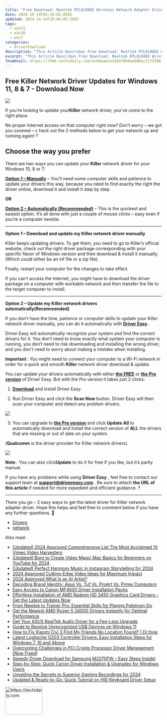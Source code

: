 ```yaml
---
title: "Free Download: Realtek RTL8188EE Wireless Network Adapter Driver for Windows Operating System"
date: 2024-10-14T03:16:03.850Z
updated: 2024-10-14T20:04:05.588Z
tags:
  - win11
  - win10
  - win7
categories:
  - DriverDownload
description: "This Article Describes Free Download: Realtek RTL8188EE Wireless Network Adapter Driver for Windows Operating System"
excerpt: "This Article Describes Free Download: Realtek RTL8188EE Wireless Network Adapter Driver for Windows Operating System"
thumbnail: https://thmb.techidaily.com/ac89aae2a326978b0ae60bac11755067574f83eed6bc1f4ab82f533632f5d39e.jpg
---
```


## Free Killer Network Driver Updates for Windows 11, 8 & 7 - Download Now

![](https://images.drivereasy.com/wp-content/uploads/2018/10/img_5bb5e43b23e8b.jpg)

 If you’re looking to update your**Killer** network driver,  you’ve come to the right place.

 No proper Internet access on that computer right now? Don’t worry – we got you covered – c heck out the 2 methods below to get your network up and running again! ?

## Choose the way you prefer

 There are two ways you can update your **Killer** network driver for your Windows 10, 8 or 7:

[**Option 1 – Manually**](https://tools.techidaily.com/drivereasy/download/) – You’ll need some computer skills and patience to update your drivers this way, because you need to find exactly the right the driver online, download it and install it step by step.

**OR**

[**Option 2 – Automatically (Recommended)**](https://www.drivereasy.com/knowledge/killer-network-driver-free-download-update-in-windows-10-8-7/#O2) – This is the quickest and easiest option. It’s all done with just a couple of mouse clicks – easy even if you’re a computer newbie.

---

 **Option 1 – Download and update my Killer network driver manually**

 Killer keeps updating drivers. To get them, you need to go to Killer’s official  website, check out the right driver package corresponding with your specific flavor of Windows version and then download & install it manually. (Which could either be an inf file or a zip file).

Finally, restart your computer for the changes to take effect.

 If you can’t access the Internet, you might have to download the driver package on a computer with workable network and then transfer the file to the target computer to install.

---

 **Option 2 – Update my Killer network drivers automatically(Recommended)**

 If you don’t have the time, patience or computer skills to update your Killer network  driver manually, you can do it automatically with **[Driver Easy](https://tools.techidaily.com/drivereasy/download/)**  .

 Driver Easy will automatically recognize your system and find the correct drivers for it. You don’t need to know exactly what system your computer is running, you don’t need to risk downloading and installing the wrong driver, and you don’t need to worry about making a mistake when installing.

**Important** : You might need to connect your computer to a Wi-Fi network in order for a quick and smooth **Killer** network driver download & update.

 You can update your drivers automatically with either **[the FREE](https://tools.techidaily.com/drivereasy/download/)**  or **[the Pro version](https://tools.techidaily.com/drivereasy/download/)**  of Driver Easy. But with the Pro version it takes just 2 clicks:

 1) **[Download](https://tools.techidaily.com/drivereasy/download/)**  and install Driver Easy.

 2) Run Driver Easy and click the **Scan Now**  button. Driver Easy will then scan your computer and detect any problem drivers.

![](https://images.drivereasy.com/wp-content/uploads/2018/07/img_5b5aefd675a7c.jpg)

 3) You can upgrade to **[the Pro version](https://tools.techidaily.com/drivereasy/download/)**  and click **Update All** to automatically download and install the correct version of **ALL**  the drivers that are missing or out of date on your system.

 (**Qualcomm** is the driver provider for Killer network drivers).

![](https://images.drivereasy.com/wp-content/uploads/2018/07/img_5b5af0deb80ba.jpg)

**Note** : You can also click**Update** to do it for free if you like, but it’s partly manual.

 If you have any problems while using **Driver Easy** , feel free to contact our support team at **<support@drivereasy.com>** . Be sure to attach **the URL of this article** if needed for more expedient and efficient guidance. ?

---

 There you go – 2 easy ways to get the latest driver for Killer network adapter driver. Hope this helps and feel free to comment below if you have any further questions. 🙂

* [Drivers](https://tools.techidaily.com/drivereasy/download/)
* [network](https://tools.techidaily.com/drivereasy/download/)

<ins class="adsbygoogle"
     style="display:block"
     data-ad-format="autorelaxed"
     data-ad-client="ca-pub-7571918770474297"
     data-ad-slot="1223367746"></ins>

<ins class="adsbygoogle"
     style="display:block"
     data-ad-client="ca-pub-7571918770474297"
     data-ad-slot="8358498916"
     data-ad-format="auto"
     data-full-width-responsive="true"></ins>

<span class="atpl-alsoreadstyle">Also read:</span>
<div><ul>
<li><a href="https://vimeo-videos.techidaily.com/updated-2024-approved-comprehensive-list-the-most-acclaimed-10-vimeo-video-harvesters/"><u>[Updated] 2024 Approved Comprehensive List The Most Acclaimed 10 Vimeo Video Harvesters</u></a></li>
<li><a href="https://youtube-docs.techidaily.com/ed-born-to-create-video-magic-mac-basics-for-beginners-on-youtube-for-2024/"><u>[Updated] Born to Create Video Magic Mac Basics for Beginners on YouTube for 2024</u></a></li>
<li><a href="https://instagram-video-files.techidaily.com/updated-perfect-harmony-music-in-instagram-storytelling-for-2024/"><u>[Updated] Perfect Harmony Music in Instagram Storytelling for 2024</u></a></li>
<li><a href="https://article-posts.techidaily.com/2024-approved-cutting-edge-video-ideas-for-maximum-impact/"><u>2024 Approved Cutting-Edge Video Ideas for Maximum Impact</u></a></li>
<li><a href="https://ai-topics.techidaily.com/2024-approved-what-is-an-ai-artist/"><u>2024 Approved What Is an AI Artist?</u></a></li>
<li><a href="https://games-able.techidaily.com/decoding-brand-identity-asus-vs-tuf-vs-proart-vs-prime-computers/"><u>Decoding Brand Identity: Asus Vs. Tuf Vs. ProArt Vs. Prime Computers</u></a></li>
<li><a href="https://win-dash.techidaily.com/easy-access-to-canon-mf4500-driver-installation-packs/"><u>Easy Access to Canon MF4500 Driver Installation Packs</u></a></li>
<li><a href="https://win-dash.techidaily.com/effortless-installation-of-amd-radeon-hd-3450-graphics-card-drivers-get-the-latest-updates-now/"><u>Effortless Installation of AMD Radeon HD 3450 Graphics Card Drivers - Get the Latest Updates Now</u></a></li>
<li><a href="https://tech-renaissance.techidaily.com/from-newbie-to-trainer-pro-essential-skills-for-playing-pokemon-go/"><u>From Newbie to Trainer Pro: Essential Skills for Playing Pokémon Go</u></a></li>
<li><a href="https://win-dash.techidaily.com/get-the-newest-amd-ryzen-5-2400g-drivers-instantly-for-optimal-performance/"><u>Get the Newest AMD Ryzen 5 2400G Drivers Instantly for Optimal Performance</u></a></li>
<li><a href="https://hardware-updates.techidaily.com/get-your-asus-realtek-audio-driver-for-a-fee-less-upgrade/"><u>Get Your ASUS RealTek Audio Driver for a Fee-Less Upgrade</u></a></li>
<li><a href="https://win-dash.techidaily.com/guide-to-resolve-unrecognized-usb-devices-on-windows-11/"><u>Guide to Resolve Unrecognized USB Devices on Windows 11</u></a></li>
<li><a href="https://fake-location.techidaily.com/how-to-fix-xiaomi-civi-3-find-my-friends-no-location-found-drfone-by-drfone-virtual-android/"><u>How to Fix Xiaomi Civi 3 Find My Friends No Location Found? | Dr.fone</u></a></li>
<li><a href="https://win-dash.techidaily.com/latest-logiteche-g203-controller-drivers-easy-installation-steps-for-windows-7-10-and-above/"><u>Latest Logiteche G203 Controller Drivers: Easy Installation Steps for Windows 7, 10 and Above</u></a></li>
<li><a href="https://win-dash.techidaily.com/overcoming-challenges-in-pci-crypto-processor-driver-management-now-fixed/"><u>Overcoming Challenges in PCI Crypto Processor Driver Management [Now Fixed]</u></a></li>
<li><a href="https://win-dash.techidaily.com/1722977796713-speedy-driver-download-for-samsung-m2070fw-easy-steps-inside/"><u>Speedy Driver Download for Samsung M2070FW – Easy Steps Inside!</u></a></li>
<li><a href="https://win-dash.techidaily.com/step-by-step-quick-canon-driver-installation-and-upgrades-for-windows-users/"><u>Step-by-Step: Quick Canon Driver Installation & Upgrades for Windows Users</u></a></li>
<li><a href="https://screen-activity-recording.techidaily.com/unveiling-the-secrets-to-superior-gaming-recordings-for-2024/"><u>Unveiling the Secrets to Superior Gaming Recordings for 2024</u></a></li>
<li><a href="https://win-dash.techidaily.com/updated-and-ready-to-go-quick-tutorial-on-hid-keyboard-driver-setup/"><u>Updated & Ready-to-Go: Quick Tutorial on HID Keyboard Driver Setup</u></a></li>
</ul></div>

<!-- affiliate ads begin -->
<a href="https://bluettifr.pxf.io/c/5597632/2145079/17095" target="_top" id="2145079">
  <img src="//a.impactradius-go.com/display-ad/17095-2145079" border="0" alt="https://techidaily.com" width="120" height="90"/>
</a>
<img height="0" width="0" src="https://bluettifr.pxf.io/i/5597632/2145079/17095" style="position:absolute;visibility:hidden;" border="0" />
<!-- affiliate ads end -->

